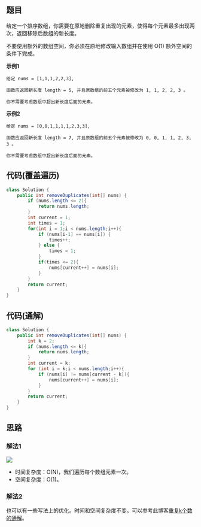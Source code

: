 ## 题目
给定一个排序数组，你需要在原地删除重复出现的元素，使得每个元素最多出现两次，返回移除后数组的新长度。

不要使用额外的数组空间，你必须在原地修改输入数组并在使用 O(1) 额外空间的条件下完成。

**示例1**
```
给定 nums = [1,1,1,2,2,3],

函数应返回新长度 length = 5, 并且原数组的前五个元素被修改为 1, 1, 2, 2, 3 。

你不需要考虑数组中超出新长度后面的元素。
```

**示例2**
```
给定 nums = [0,0,1,1,1,1,2,3,3],

函数应返回新长度 length = 7, 并且原数组的前五个元素被修改为 0, 0, 1, 1, 2, 3, 3 。

你不需要考虑数组中超出新长度后面的元素。
```

## 代码(覆盖遍历)
```JAVA
class Solution {
    public int removeDuplicates(int[] nums) {
        if (nums.length <= 2){
            return nums.length;
        }
        int current = 1;
        int times = 1;
        for(int i = 1;i < nums.length;i++){
            if (nums[i-1] == nums[i]) {
                times++;
            } else {
                times = 1;
            }
            if(times <= 2){
                nums[current++] = nums[i];
            }
        }
        return current;
    }
}
```

## 代码(通解)
```JAVA
class Solution {
    public int removeDuplicates(int[] nums) {
        int k = 2;
        if (nums.length <= k){
            return nums.length;
        }
        int current = k;
        for (int i = k;i < nums.length;i++){
            if (nums[i] != nums[current - k]){
                nums[current++] = nums[i];
            }
        }
        return current;
    }
}
```

## 思路

### 解法1
![](static/80.png)

* 时间复杂度：O(N)，我们遍历每个数组元素一次。
* 空间复杂度：O(1)。

### 解法2
也可以有一些写法上的优化。时间和空间复杂度不变。可以参考此博客[重复k个数的通解](https://leetcode-cn.com/problems/remove-duplicates-from-sorted-array-ii/solution/gong-shui-san-xie-guan-yu-shan-chu-you-x-glnq/)。